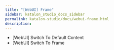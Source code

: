 ```yaml
---
title: "[WebUI] Frame" 
sidebar: katalon_studio_docs_sidebar
permalink: katalon-studio/docs/webui-frame.html 
description: 
---
```

*   \[WebUI\] Switch To Default Content
*   \[WebUI\] Switch To Frame